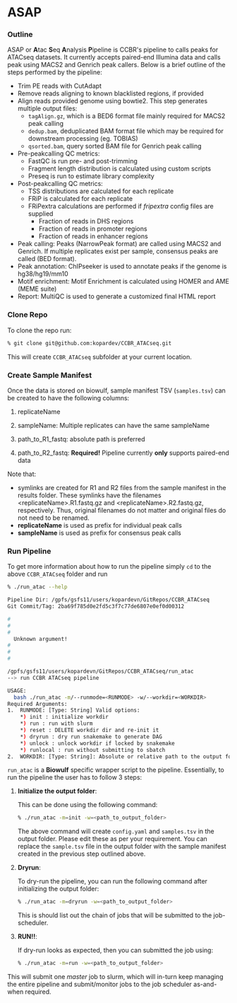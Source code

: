 # **ASAP**

### Outline

ASAP or **A**tac **S**eq **A**nalysis **P**ipeline is CCBR's pipeline to calls peaks for ATACseq datasets. It currently accepts paired-end Illumina data and calls peak using MACS2 and Genrich peak callers. Below is a brief outline of the steps performed by the pipeline:

* Trim PE reads with CutAdapt
* Remove reads aligning to known blacklisted regions, if provided
* Align reads provided genome using bowtie2. This step generates multiple output files:
  * `tagAlign.gz`, which is a BED6 format file mainly required for MACS2 peak calling
  * `dedup.bam`, deduplicated BAM format file which may be required for downstream processing (eg. TOBIAS)
  * `qsorted.bam`, query sorted BAM file for Genrich peak calling
* Pre-peakcalling QC metrics:
  * FastQC is run pre- and post-trimming
  * Fragment length distribution is calculated using custom scripts
  * Preseq is run to estimate library complexity
* Post-peakcalling QC metrics:
  * TSS distributions are calculated for each replicate
  * FRiP is calculated for each replicate
  * FRiPextra calculations are performed if _fripextra_ config files are supplied
    * Fraction of reads in DHS regions
    * Fraction of reads in promoter regions
    * Fraction of reads in enhancer regions
* Peak calling: Peaks (NarrowPeak format) are called using MACS2 and Genrich. If multiple replicates exist per sample, consensus peaks are called (BED format).
* Peak annotation: ChIPseeker is used to annotate peaks if the genome is hg38/hg19/mm10
* Motif enrichment: Motif Enrichment is calculated using HOMER and AME (MEME suite)
* Report: MultiQC is used to generate a customized final HTML report

### Clone Repo

To clone the repo run:

```bash
% git clone git@github.com:kopardev/CCBR_ATACseq.git
```

This will create `CCBR_ATACseq` subfolder at your current location.

### Create Sample Manifest

Once the data is stored on biowulf, sample manifest TSV (`samples.tsv`) can be created to have the following columns:

1. replicateName

2. sampleName: Multiple replicates can have the same sampleName

3. path_to_R1_fastq: absolute path is preferred

4. path_to_R2_fastq: **Required!** Pipeline currently **only** supports paired-end data

Note that:

* symlinks are created for R1 and R2 files from the sample manifest in the results folder. These symlinks have the filenames \<replicateName\>.R1.fastq.gz and \<replicateName\>.R2.fastq.gz, respectively. Thus, original filenames do not matter and original files do not need to be renamed.
* **replicateName** is used as prefix for individual peak calls
* **sampleName** is used as prefix for consensus peak calls

### Run Pipeline

To get more information about how to run the pipeline simply `cd` to the above `CCBR_ATACseq` folder and run

```bash
% ./run_atac --help

Pipeline Dir: /gpfs/gsfs11/users/kopardevn/GitRepos/CCBR_ATACseq
Git Commit/Tag: 2ba69f785d0e2fd5c3f7c77de6807e0ef0d00312

#
#
#
  Unknown argument!
#
#
#

/gpfs/gsfs11/users/kopardevn/GitRepos/CCBR_ATACseq/run_atac
--> run CCBR ATACseq pipeline

USAGE:
  bash ./run_atac -m/--runmode=<RUNMODE> -w/--workdir=<WORKDIR>
Required Arguments:
1.  RUNMODE: [Type: String] Valid options:
    *) init : initialize workdir
    *) run : run with slurm
    *) reset : DELETE workdir dir and re-init it
    *) dryrun : dry run snakemake to generate DAG
    *) unlock : unlock workdir if locked by snakemake
    *) runlocal : run without submitting to sbatch
2.  WORKDIR: [Type: String]: Absolute or relative path to the output folder with write permissions.
```

`run_atac` is a **Biowulf** specific wrapper script to the pipeline. Essentially, to run the pipeline the user has to follow 3 steps:

1. **Initialize the output folder**:

   This can be done using the following command:

   ```bash
   % ./run_atac -m=init -w=<path_to_output_folder>
   ```

   The above command will create `config.yaml` and `samples.tsv` in the output folder. Please edit these as per your requirement. You can replace the `sample.tsv` file in the output folder with the sample manifest created in the previous step outlined above.

2. **Dryrun**:

   To dry-run the pipeline, you can run the following command after initializing the output folder:

   ```bash
   % ./run_atac -m=dryrun -w=<path_to_output_folder>
   ```

   This is should list out the chain of jobs that will be submitted to the job-scheduler.

3. **RUN!!**:

   If dry-run looks as expected, then you can submitted the job using:

   ```bash
   % ./run_atac -m=run -w=<path_to_output_folder>
   ```

This  will submit one  _master_ job to slurm, which will in-turn  keep managing the entire pipeline and submit/monitor jobs to the job scheduler as-and-when required.

### 
